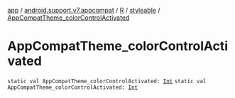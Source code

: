 [app](../../../index.md) / [android.support.v7.appcompat](../../index.md) / [R](../index.md) / [styleable](index.md) / [AppCompatTheme_colorControlActivated](./-app-compat-theme_color-control-activated.md)

# AppCompatTheme_colorControlActivated

`static val AppCompatTheme_colorControlActivated: `[`Int`](https://kotlinlang.org/api/latest/jvm/stdlib/kotlin/-int/index.html)
`static val AppCompatTheme_colorControlActivated: `[`Int`](https://kotlinlang.org/api/latest/jvm/stdlib/kotlin/-int/index.html)